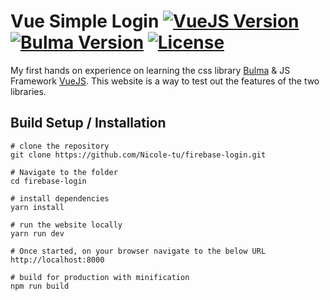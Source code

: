 # Vue Simple Login [![VueJS Version](https://img.shields.io/badge/VueJS-v2-green.svg?style=flat-square)](https://vuejs.org/) [![Bulma Version](https://img.shields.io/badge/Bulma-v0.9.0-orange.svg?style=flat-square)](https://bulma.io/) [![License](https://img.shields.io/badge/License-MIT-red.svg?style=flat-square)](https://github.com/faisaltheparttimecoder/bulma-vuejs-demo-website/blob/master/LICENSE)

My first hands on experience on learning the css library [Bulma](https://bulma.io/) & JS Framework [VueJS](https://vuejs.org/).
This website is a way to test out the features of the two libraries.

## Build Setup / Installation

```shell
# clone the repository
git clone https://github.com/Nicole-tu/firebase-login.git

# Navigate to the folder
cd firebase-login

# install dependencies
yarn install

# run the website locally
yarn run dev

# Once started, on your browser navigate to the below URL
http://localhost:8000

# build for production with minification
npm run build

```
